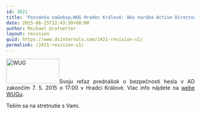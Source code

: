 ```yaml
---
id: 3621
title: 'Pozvánka na&nbsp;WUG Hradec Králové: Ako narába Active Directory s&nbsp;Vaším heslom'
date: 2015-06-25T22:43:30+00:00
author: Michael Grafnetter
layout: revision
guid: https://www.dsinternals.com/2421-revision-v1/
permalink: /2421-revision-v1/
---
```

<p style="text-align: justify;">
  <img class="alignleft size-full wp-image-3541" src="https://www.dsinternals.com/wp-content/uploads/wug.png" alt="WUG" width="142" height="66" />Svoju reťaz prednášok o&nbsp;bezpečnosti hesla v AD zakončím 7. 5. 2015 o 17:00 v Hradci Králové. Viac info nájdete na <a title="WUG" href="http://wug.cz/hradec-kralove/akce/724-Jak-Active-Directory-naklada-s-Vasim-heslem">webe WUGu</a>.
</p>

<p style="text-align: justify;">
  Teším sa&nbsp;na&nbsp;stretnutie s&nbsp;Vami.
</p>